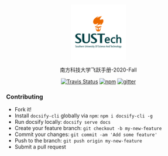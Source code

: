 <p align="center">
  <a href="https://sustech-application.github.io/2020-Fall">
    <img alt="docsify" src="./docs/src/_media/SUSTech_University_Logo.png" height="150">
  </a>
</p>

<p align="center">
  南方科技大学飞跃手册-2020-Fall
</p>


<p align="center">
  <a href="https://travis-ci.org/SUSTech-Application/2020-Fall"><img alt="Travis Status" src="https://img.shields.io/travis/SUSTech-Application/2020-Fall/master.svg"></a>
  <a href="https://www.npmjs.com/package/docsify"><img alt="npm" src="https://img.shields.io/npm/v/docsify.svg"></a>
  <a href="https://gitter.im/SUSTech-Application/2020-Fall?utm_source=badge&utm_medium=badge&utm_campaign=pr-badge&utm_content=badge"><img alt="gitter" src="https://badges.gitter.im/SUSTech-Application/2020-Fall.svg"></a>
</p>

### Contributing

- Fork it!
- Install `docsify-cli` globally via `npm`: `npm i docsify-cli -g`
- Run docsify locally: `docsify serve docs`
- Create your feature branch: `git checkout -b my-new-feature`
- Commit your changes: `git commit -am 'Add some feature'`
- Push to the branch: `git push origin my-new-feature`
- Submit a pull request
